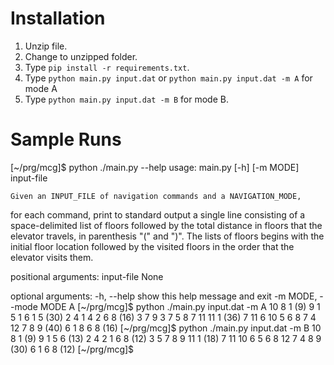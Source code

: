 # Installation

1. Unzip file.
2. Change to unzipped folder.
3. Type `pip install -r requirements.txt`.
4. Type `python main.py input.dat` or `python main.py input.dat -m A` for mode A
5. Type `python main.py input.dat -m B` for mode B.

# Sample Runs

[~/prg/mcg]$ python ./main.py  --help
usage: main.py [-h] [-m MODE] input-file

    Given an INPUT_FILE of navigation commands and a NAVIGATION_MODE,
for each command, print to standard output a single line consisting of a space-delimited list of floors followed by the total distance in floors that the elevator travels, in parenthesis "(" and ")". The lists of floors begins with the initial floor location followed by the visited floors in the order that the elevator visits them.


positional arguments:
  input-file            None

optional arguments:
  -h, --help            show this help message and exit
  -m MODE, --mode MODE  A
[~/prg/mcg]$ python ./main.py  input.dat -m A
10 8 1 (9)
9 1 5 1 6 1 5 (30)
2 4 1 4 2 6 8 (16)
3 7 9 3 7 5 8 7 11 11 1 (36)
7 11 6 10 5 6 8 7 4 12 7 8 9 (40)
6 1 8 6 8 (16)
[~/prg/mcg]$ python ./main.py  input.dat -m B
10 8 1 (9)
9 1 5 6 (13)
2 4 2 1 6 8 (12)
3 5 7 8 9 11 1 (18)
7 11 10 6 5 6 8 12 7 4 8 9 (30)
6 1 6 8 (12)
[~/prg/mcg]$